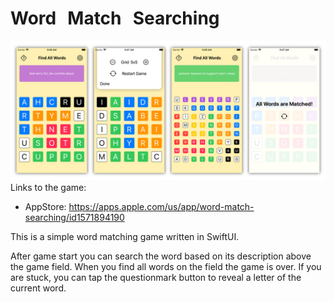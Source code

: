 # Word Match Searching
![Word Match Searching screenshots](https://github.com/ivoneug/Word_Match/blob/main/StoreInfo/LinkedIn%20Project.png)
Links to the game:
- AppStore: https://apps.apple.com/us/app/word-match-searching/id1571894190

This is a simple word matching game written in SwiftUI.

After game start you can search the word based on its description above the game field. When you find all words on the field the game is over. If you are stuck, you can tap the questionmark button to reveal a letter of the current word.
